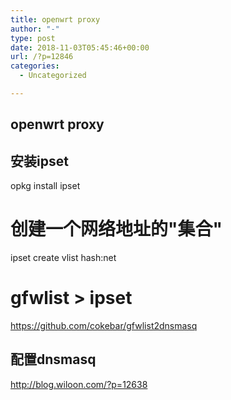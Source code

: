 ```yaml
---
title: openwrt proxy
author: "-"
type: post
date: 2018-11-03T05:45:46+00:00
url: /?p=12846
categories:
  - Uncategorized

---
```

## openwrt proxy
## 安装ipset

opkg install ipset

# 创建一个网络地址的"集合"

ipset create vlist hash:net

# gfwlist > ipset

https://github.com/cokebar/gfwlist2dnsmasq

## 配置dnsmasq

<http://blog.wiloon.com/?p=12638>